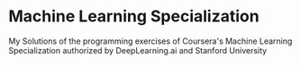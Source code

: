 # Machine Learning Specialization
My Solutions of the programming exercises of Coursera's Machine Learning Specialization authorized by DeepLearning.ai and Stanford University
